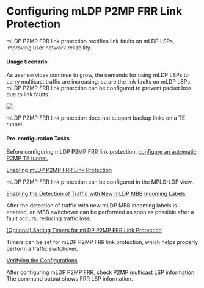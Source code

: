 Configuring mLDP P2MP FRR Link Protection
=========================================

mLDP P2MP FRR link protection rectifies link faults on mLDP LSPs, improving user network reliability.

#### Usage Scenario

As user services continue to grow, the demands for using mLDP LSPs to carry multicast traffic are increasing, so are the link faults on mLDP LSPs. mLDP P2MP FRR link protection can be configured to prevent packet loss due to link faults.

![](../../../../public_sys-resources/note_3.0-en-us.png) 

mLDP P2MP FRR link protection does not support backup links on a TE tunnel.



#### Pre-configuration Tasks

Before configuring mLDP P2MP FRR link protection, [configure an automatic P2MP TE tunnel.](dc_vrp_ldp-p2p_cfg_0062.html)


[Enabling mLDP P2MP FRR Link Protection](../../../../software/nev8r10_vrpv8r16/user/vrp/dc_vrp_ldp-p2p_cfg_0201.html)

mLDP P2MP FRR link protection can be configured in the MPLS-LDP view.

[Enabling the Detection of Traffic with New mLDP MBB Incoming Labels](../../../../software/nev8r10_vrpv8r16/user/vrp/dc_vrp_ldp-p2p_cfg_0211.html)

After the detection of traffic with new mLDP MBB incoming labels is enabled, an MBB switchover can be performed as soon as possible after a fault occurs, reducing traffic loss.

[(Optional) Setting Timers for mLDP P2MP FRR Link Protection](../../../../software/nev8r10_vrpv8r16/user/vrp/dc_vrp_ldp-p2p_cfg_0202.html)

Timers can be set for mLDP P2MP FRR link protection, which helps properly perform a traffic switchover.

[Verifying the Configurations](../../../../software/nev8r10_vrpv8r16/user/vrp/dc_vrp_ldp-p2p_cfg_0301.html)

After configuring mLDP P2MP FRR, check P2MP multicast LSP information. The command output shows FRR LSP information.